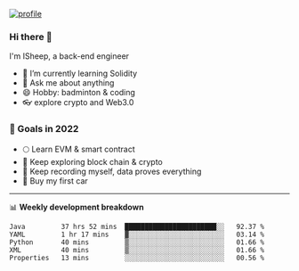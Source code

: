 [![profile](http://img.codelin.xyz/hello-im-isheep.svg)](https://www.calligrapher.ai/)

### Hi there 🐏

I'm ISheep, a back-end engineer

- 🔭 I’m currently learning Solidity
- 💬 Ask me about anything
- 😄 Hobby: badminton & coding
- 👓 explore crypto and Web3.0

### 🚀 Goals in 2022
+ 🌕 Learn EVM & smart contract
+ 🤔 Keep exploring block chain & crypto
+ 🐏 Keep recording myself, data proves everything
+ 🚗 Buy my first car

-------

📊 **Weekly development breakdown**
<!--START_SECTION:waka-->
```text
Java         37 hrs 52 mins  ███████████████████████░░   92.37 % 
YAML         1 hr 17 mins    ▓░░░░░░░░░░░░░░░░░░░░░░░░   03.14 % 
Python       40 mins         ▒░░░░░░░░░░░░░░░░░░░░░░░░   01.66 % 
XML          40 mins         ▒░░░░░░░░░░░░░░░░░░░░░░░░   01.66 % 
Properties   13 mins         ░░░░░░░░░░░░░░░░░░░░░░░░░   00.56 % 
```
<!--END_SECTION:waka-->
